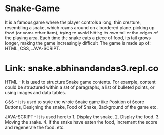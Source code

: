 # Snake-Game
It is a famous game where the player controls a long, thin creature, resembling a snake, which roams around on a bordered plane, picking up food (or some other item), trying to avoid hitting its own tail or the edges of the playing area. Each time the snake eats a piece of food, its tail grows longer, making the game increasingly difficult. The game is made up of: HTML, CSS, JAVA-SCRIPT.

# Link: snake.abhinandandas3.repl.co

HTML - It is used to structure Snake game contents. For example, content could be structured within a set of paragraphs, a list of bulleted points, or using images and data tables. 

CSS - It is used to style the whole Snake game like Position of Score Buttons, Designing the snake, Food of Snake, Background of the game etc. 

JAVA-SCRIPT - It is used here to 1. Display the snake. 2. Display the food. 3. Moving the snake. 4. If the snake have eaten the food, increment the score and regenerate the food. etc. 

